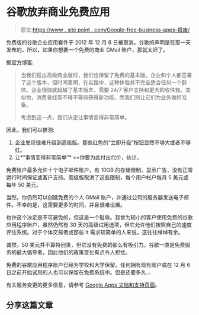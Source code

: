 # 谷歌放弃商业免费应用

> 原文:[https://www . site point . com/Google-free-business-apps-报废/](https://www.sitepoint.com/google-free-business-apps-scrapped/)

免费版的谷歌企业应用套件于 2012 年 12 月 6 日被取消。谷歌的声明是在那一天发布的，所以，如果你想要一个免费的商业 GMail 账户，那就太迟了。

据[官方博客](http://googleenterprise.blogspot.co.uk/2012/12/changes-to-google-apps-for-businesses.html):

> 当我们推出高级商业版时，我们也保留了免费的基本版。企业和个人都签署了这个版本，但时间表明，在实践中，这种体验并不完全适合任何一个群体。企业很快就超越了基本版本，需要 24/7 客户支持和更大的收件箱。类似地，消费者经常不得不等待获得新功能，而我们则让它们为业务做好准备。
> 
> 考虑到这一点，我们决定让事情变得非常简单。

因此，我们可以推测:

1.  企业发现很难升级到高级版。那些红色的“立即升级”按钮显然不够大或者不够红。
2.  让*“事情变得非常简单”* ==你要为此付出代价，伙计。

免费帐户最多允许十个电子邮件帐户，有 10GB 的存储限制，显示广告，没有正常运行时间保证或客户支持。高级版取消了这些限制，每个用户帐户每月 5 美元或每年 50 美元。

当然，你仍然可以创建免费的个人 GMail 账户，并通过公司的服务器发送电子邮件。不幸的是，这需要更多的时间，并且很难设置。

也许这个决定是不可避免的，但这是一个耻辱。我曾为较小的客户使用免费的谷歌应用程序账户，虽然仍然有 30 天的高级试用选项，但它允许他们按照自己的速度评估系统。对于个体交易者或那些 It 需求较简单的人来说，这往往绰绰有余。

诚然，50 美元并不算特别贵，但它没有免费的那么有吸引力。谷歌一直是免费服务的最大倡导者，因此他们的政策变化有点令人担忧。

免费的谷歌应用程序账户已经为学校和大学保留。任何拥有现有账户或在 12 月 6 日之前开始试用的人也可以保留在免费系统中。但是还要多久…

有关服务变更的更多信息，请参考 [Google Apps 文档和支持页面](http://support.google.com/a/bin/answer.py?hl=en&hlrm=en-us&answer=2855120)。

## 分享这篇文章